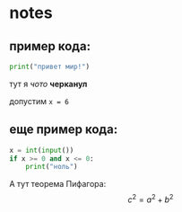 # notes

## пример кода:

```python
print("привет мир!")
```

тут я *чото* **черканул**

допустим `x = 6`

## еще пример кода:

```python
x = int(input())
if x >= 0 and x <= 0:
    print("ноль")
```

А тут теорема Пифагора:
$$
c^2=a^2+b^2
$$
